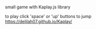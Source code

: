 small game with Kaplay.js library

to play
click 'space' or 'up' buttons to jump
https://delilah07.github.io/Kaplay/
